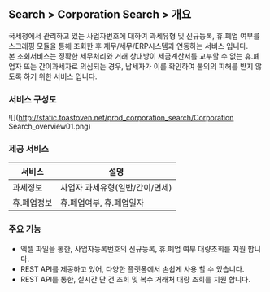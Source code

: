 ## Search > Corporation Search > 개요

국세청에서 관리하고 있는 사업자번호에 대하여 과세유형 및 신규등록, 휴.폐업 여부를 스크래핑 모듈을 통해 조회한 후 재무/세무/ERP시스템과 연동하는 서비스 입니다.  
본 조회서비스는 정확한 세무처리와 거래 상대방이 세금계산서를 교부할 수 없는 휴.폐업자 또는 간이과세자로 의심되는 경우, 납세자가 이를 확인하여 불의의 피해를 받지 않도록 하기 위한 서비스 입니다.

### 서비스 구성도
![](http://static.toastoven.net/prod_corporation_search/Corporation Search_overview01.png)

### 제공 서비스

|서비스|설명|
|---|---|
|과세정보|	사업자 과세유형(일반/간이/면세)|
|휴.폐업정보|	휴.폐업여부, 휴.폐업일자|

### 주요 기능

- 엑셀 파일을 통한, 사업자등록번호의 신규등록, 휴.폐업 여부 대량조회를 지원 합니다.
- REST API를 제공하고 있어, 다양한 플랫폼에서 손쉽게 사용 할 수 있습니다.
- REST API를 통한, 실시간 단 건 조회 및 복수 거래처 대량 조회를 지원 합니다.
